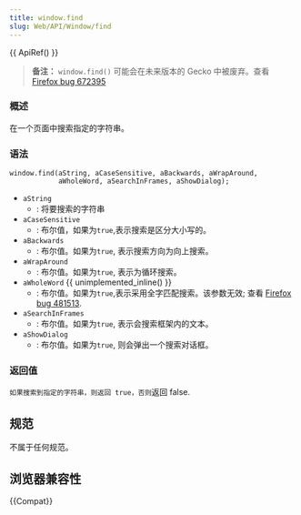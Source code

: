 ```yaml
---
title: window.find
slug: Web/API/Window/find
---
```


{{ ApiRef() }}

> **备注：** `window.find()` 可能会在未来版本的 Gecko 中被废弃。查看 [Firefox bug 672395](https://bugzil.la/672395)

### 概述

在一个页面中搜索指定的字符串。

### 语法

```plain
window.find(aString, aCaseSensitive, aBackwards, aWrapAround,
            aWholeWord, aSearchInFrames, aShowDialog);
```

- `aString`
  - : 将要搜索的字符串
- `aCaseSensitive`
  - : 布尔值，如果为`true`,表示搜索是区分大小写的。
- `aBackwards`
  - : 布尔值。如果为`true`, 表示搜索方向为向上搜索。
- `aWrapAround`
  - : 布尔值。如果为`true`, 表示为循环搜索。
- `aWholeWord` {{ unimplemented_inline() }}
  - : 布尔值。如果为`true`,表示采用全字匹配搜索。该参数无效; 查看 [Firefox bug 481513](https://bugzil.la/481513).
- `aSearchInFrames`
  - : 布尔值。如果为`true`, 表示会搜索框架内的文本。
- `aShowDialog`
  - : 布尔值。如果为`true`, 则会弹出一个搜索对话框。

### 返回值

`如果搜索到指定的字符串，则返回 true，否则`返回 false.

## 规范

不属于任何规范。

## 浏览器兼容性

{{Compat}}
